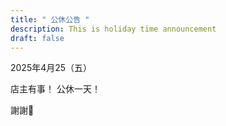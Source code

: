 ```yaml
---
title: " 公休公告 "
description: This is holiday time announcement
draft: false
---
```

2025年4月25（五）

店主有事！
公休一天！

謝謝🙏